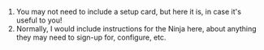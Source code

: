 1. You may not need to include a setup card, but here it is, in case it's useful to you!
2. Normally, I would include instructions for the Ninja here, about anything they may need to sign-up for, configure, etc.